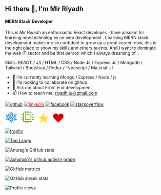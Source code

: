 ## Hi there 👋, I'm Mir Riyadh
#### MERN Stack Developer
This is Mir Riyadh an enthusiastic React developer. I have passion for learning new technologies on web development . Learning MERN stack development makes me so confident to grow up a great career. now, this is the right place to show my skills and others talents. And I want  to dominate the web IT sector and be that person which I always dreaming of.
.

Skills: REACT / JS / HTML / CSS / Node Js / Express Js / Mongodb / Tailwind / Bootstrap / Redux / Typescript / Material UI 

- 🌱 I’m currently learning Mongo / Express / Node / js 
- 👯 I’m looking to collaborate on github 
- 💬 Ask me about Front end development 
- 📫 How to reach me: riyadh.ju@gmail.com


[<img src='https://cdn.jsdelivr.net/npm/simple-icons@3.0.1/icons/github.svg' alt='github' height='40'>](https://github.com/MirRiyadh)  [<img src='https://cdn.jsdelivr.net/npm/simple-icons@3.0.1/icons/linkedin.svg' alt='linkedin' height='40' style="color:red;">](https://www.linkedin.com/in/https://www.linkedin.com/in/mirriyadh//)  [<img src='https://cdn.jsdelivr.net/npm/simple-icons@3.0.1/icons/facebook.svg' alt='facebook' height='40'>](https://www.facebook.com/https://www.facebook.com/mirriyadh.ali/)  [<img src='https://cdn.jsdelivr.net/npm/simple-icons@3.0.1/icons/stackoverflow.svg' alt='stackoverflow' height='40'>](https://stackoverflow.com/users/https://stackoverflow.com/users/10985243/mir-riyadh-ali)  

<a href='https://archiveprogram.github.com/'><img src='https://raw.githubusercontent.com/acervenky/animated-github-badges/master/assets/acbadge.gif' width='40' height='40'></a> <a href='https://docs.github.com/en/developers'><img src='https://raw.githubusercontent.com/acervenky/animated-github-badges/master/assets/devbadge.gif' width='40' height='40'></a> <a href='https://stars.github.com/'><img src='https://raw.githubusercontent.com/acervenky/animated-github-badges/master/assets/starbadge.gif' width='35' height='35'></a> <a href='https://docs.github.com/en/github/supporting-the-open-source-community-with-github-sponsors'><img src='https://raw.githubusercontent.com/acervenky/animated-github-badges/master/assets/sponsorbadge.gif' width='35' height='35'></a> 

[![trophy](https://github-profile-trophy.vercel.app/?username=MirRiyadh)](https://github.com/ryo-ma/github-profile-trophy)

[![Top Langs](https://github-readme-stats.vercel.app/api/top-langs/?username=MirRiyadh)](https://github.com/anuraghazra/github-readme-stats)

![Anurag's GitHub stats](https://github-readme-stats.vercel.app/api?username=MirRiyadh&show_icons=true&theme=radical) 

[![Ashutosh's github activity graph](https://github-readme-activity-graph.vercel.app/graph?username=mirriyadh&theme=github-compact)](https://github.com/ashutosh00710/github-readme-activity-graph)

![GitHub metrics](https://metrics.lecoq.io/MirRiyadh)  

![GitHub streak stats](https://streak-stats.demolab.com/?user=MirRiyadh)  

![Profile views](https://gpvc.arturio.dev/MirRiyadh)  
